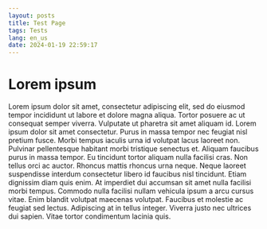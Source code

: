 ```yaml
---
layout: posts
title: Test Page
tags: Tests
lang: en_us
date: 2024-01-19 22:59:17
---
```



# Lorem ipsum

Lorem ipsum dolor sit amet, consectetur adipiscing elit, sed do eiusmod tempor incididunt ut labore et dolore magna aliqua. Tortor posuere ac ut consequat semper viverra. Vulputate ut pharetra sit amet aliquam id. Lorem ipsum dolor sit amet consectetur. Purus in massa tempor nec feugiat nisl pretium fusce. Morbi tempus iaculis urna id volutpat lacus laoreet non. Pulvinar pellentesque habitant morbi tristique senectus et. Aliquam faucibus purus in massa tempor. Eu tincidunt tortor aliquam nulla facilisi cras. Non tellus orci ac auctor. Rhoncus mattis rhoncus urna neque. Neque laoreet suspendisse interdum consectetur libero id faucibus nisl tincidunt. Etiam dignissim diam quis enim. At imperdiet dui accumsan sit amet nulla facilisi morbi tempus. Commodo nulla facilisi nullam vehicula ipsum a arcu cursus vitae. Enim blandit volutpat maecenas volutpat. Faucibus et molestie ac feugiat sed lectus. Adipiscing at in tellus integer. Viverra justo nec ultrices dui sapien. Vitae tortor condimentum lacinia quis.
